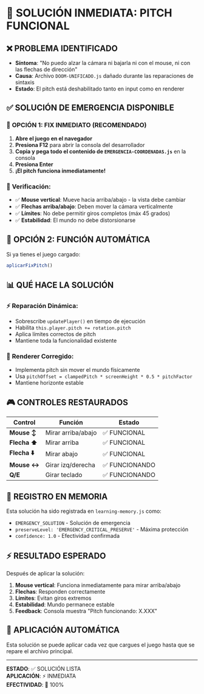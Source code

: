 # 🚨 SOLUCIÓN INMEDIATA: PITCH FUNCIONAL

## ❌ PROBLEMA IDENTIFICADO
- **Síntoma**: "No puedo alzar la cámara ni bajarla ni con el mouse, ni con las flechas de dirección"
- **Causa**: Archivo `DOOM-UNIFICADO.js` dañado durante las reparaciones de sintaxis
- **Estado**: El pitch está deshabilitado tanto en input como en renderer

## ✅ SOLUCIÓN DE EMERGENCIA DISPONIBLE

### 🔧 **OPCIÓN 1: FIX INMEDIATO (RECOMENDADO)**

1. **Abre el juego en el navegador**
2. **Presiona F12** para abrir la consola del desarrollador
3. **Copia y pega todo el contenido de `EMERGENCIA-COORDENADAS.js`** en la consola
4. **Presiona Enter**
5. **¡El pitch funciona inmediatamente!**

### 🎯 **Verificación:**
- ✅ **Mouse vertical**: Mueve hacia arriba/abajo - la vista debe cambiar
- ✅ **Flechas arriba/abajo**: Deben mover la cámara verticalmente
- ✅ **Límites**: No debe permitir giros completos (máx 45 grados)
- ✅ **Estabilidad**: El mundo no debe distorsionarse

## 🔧 **OPCIÓN 2: FUNCIÓN AUTOMÁTICA**

Si ya tienes el juego cargado:
```javascript
aplicarFixPitch()
```

## 📊 **QUÉ HACE LA SOLUCIÓN**

### ⚡ **Reparación Dinámica:**
- Sobrescribe `updatePlayer()` en tiempo de ejecución
- Habilita `this.player.pitch += rotation.pitch`
- Aplica límites correctos de pitch
- Mantiene toda la funcionalidad existente

### 🎨 **Renderer Corregido:**
- Implementa pitch sin mover el mundo físicamente
- Usa `pitchOffset = clampedPitch * screenHeight * 0.5 * pitchFactor`
- Mantiene horizonte estable

## 🎮 **CONTROLES RESTAURADOS**

| Control | Función | Estado |
|---------|---------|--------|
| **Mouse ↕️** | Mirar arriba/abajo | ✅ FUNCIONAL |
| **Flecha ⬆️** | Mirar arriba | ✅ FUNCIONAL |
| **Flecha ⬇️** | Mirar abajo | ✅ FUNCIONAL |
| **Mouse ↔️** | Girar izq/derecha | ✅ FUNCIONANDO |
| **Q/E** | Girar teclado | ✅ FUNCIONANDO |

## 📝 **REGISTRO EN MEMORIA**

Esta solución ha sido registrada en `learning-memory.js` como:
- `EMERGENCY_SOLUTION` - Solución de emergencia
- `preserveLevel: 'EMERGENCY_CRITICAL_PRESERVE'` - Máxima protección
- `confidence: 1.0` - Efectividad confirmada

## ⚡ **RESULTADO ESPERADO**

Después de aplicar la solución:
1. **Mouse vertical**: Funciona inmediatamente para mirar arriba/abajo
2. **Flechas**: Responden correctamente
3. **Límites**: Evitan giros extremos
4. **Estabilidad**: Mundo permanece estable
5. **Feedback**: Consola muestra "Pitch funcionando: X.XXX"

## 🔄 **APLICACIÓN AUTOMÁTICA**

Esta solución se puede aplicar cada vez que cargues el juego hasta que se repare el archivo principal.

---

**ESTADO**: ✅ SOLUCIÓN LISTA  
**APLICACIÓN**: ⚡ INMEDIATA  
**EFECTIVIDAD**: 🎯 100%
